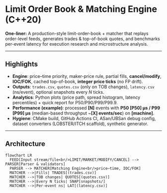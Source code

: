 # Limit Order Book & Matching Engine (C++20)

**One-liner:** A production-style limit-order-book + matcher that replays order-level feeds, generates trades & top-of-book quotes, and benchmarks per-event latency for execution research and microstructure analysis.

---

## Highlights

- **Engine**: price–time priority, maker-price rule, partial fills, **cancel/modify**, **IOC/FOK**, cached top-of-book, **integer price ticks** (no FP drift).
- **Outputs**: `trades.csv`, `quotes.csv` (only on TOB changes), `latency.csv` (ns/event), optional snapshots every *N* ticks.
- **Analytics**: Python plots (price path, spread histogram, latency percentiles) + quick report for P50/P90/P99/P99.9.
- **Performance (example)**: processed **[N]** events with **P50 [P50] µs / P99 [P99] µs** (median-based throughput ~**[X] events/sec**) on **[machine]**.
- **Hygiene**: CMake build, GitHub Actions CI, ASan/UBSan debug config, dataset converters (LOBSTER/ITCH scaffold), synthetic generator.

---

## Architecture

```mermaid
flowchart LR
  FEED[Input stream/file<br/>LIMIT/MARKET/MODIFY/CANCEL] --> PARSER[Parser & validators]
  PARSER --> MATCHER[Matching Engine<br/>price–time, IOC/FOK]
  MATCHER -->|Fills| TRADES[(trades.csv)]
  MATCHER -->|TOB changes| QUOTES[(quotes.csv)]
  MATCHER -->|Every N ticks| SNAP[snapshots/]
  MATCHER -->|Per-event ns| LAT[(latency.csv)]
